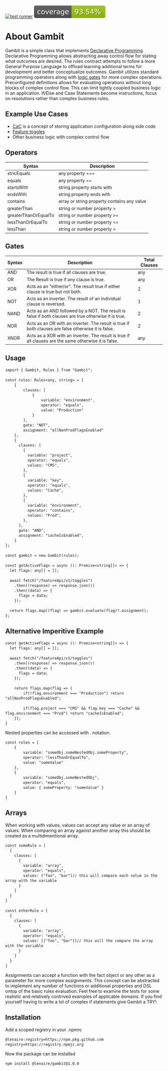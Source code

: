 [![test runner](https://github.com/lenaire/gambit/actions/workflows/test.yml/badge.svg)](https://github.com/lenaire/gambit/actions/workflows/test.yml) [![coverage report](https://github.com/lenaire/gambit/blob/gh-pages/badges.svg)](https://github.com/lenaire/gambit/actions/workflows/create-coverage-badges.yml)

# About Gambit
Gambit is a simple class that implements [Declarative Programming](https://en.wikipedia.org/wiki/Declarative_programming).  Declarative Programming allows abstracting away control flow for stating what outcomes are desired.  The rules contract attempts to follow a more General Purpose Language to offload learning additional terms for development and better conceptualize outcomes.  Gambit utilizes standard programming operators along with [logic gates](https://www.techtarget.com/whatis/definition/logic-gate-AND-OR-XOR-NOT-NAND-NOR-and-XNOR?vgnextfmt=print#xor) for more complex operations.  Preconfigured definitions allows for evaluating operations without long blocks of complex control flow.  This can limit tightly coupled business logic in an application.  If/Else and Case Statements become instructions, focus on resolutions rather than complex business rules.

## Example Use Cases
* [CaC](https://octopus.com/blog/config-as-code-what-is-it-how-is-it-beneficial#:~:text=Config%20as%20Code%20(CaC)%20separates,version%20control%20for%20your%20configuration.) is a concept of storing application configuration along side code
* [Feature toggles](https://medium.com/@wivvlenaire/javascript-a-use-case-for-declarative-programming-7c8092969438)
* Other business logic with complex control flow

## Operators
| Syntax | Description |
| ----------- | ----------- |
| stricEquals | any property === |
| equals | any property == |
| startsWith | string property starts with |
| endsWith | string property ends with |
| contains | array or string property contains any value |
| greaterThan | string or number property > |
| greaterThanOrEqualTo | string or number property >= |
| lessThanOrEqualTo | string or number property <= |
| lessThan | string or number property < |

## Gates
| Syntax | Description | Total Clauses |
| ----------- | ----------- | ----------- |
| AND | The result is true if all clauses are true. | any |
| OR | The Result is true if any clause is true. | any |
| XOR | Acts as an "either/or".  The result true if either clause is true but not both. | 2 |
| NOT | Acts as an inverter.  The result of an individual clause is reversed. | 1 |
| NAND | Acts as an AND followed by a NOT.  The result is false if both clauses are true otherwise it is true. | 2 |
| NOR | Acts as an OR with an inverter.  The result is true if both clauses are false otherwise it is false. | 2 |
| XNOR | Acts as a XOR with an inverter.  The result is true if all clauses are the same otherwise it is false. | any |


## Usage
```
import { Gambit, Rules } from "Gambit";

const rules: Rules<any, string> = [
    {
        clauses: [
            {
                variable: "environment",
                operator: "equals",
                value: "Production"
            }
        ],
        gate: "NOT",
        assignment: "allNonProdFlagsEnabled"
    },
    {
      clauses: [
        {
          variable: "project",
          operator: "equals",
          values: "CMS",
        },
        {
          variable: "key",
          operator: "equals",
          values: "Cache",
        },
        {
          variable: "environment",
          operator: "contains",
          values: "Prod",
        },
      ],
      gate: "AND",
      assignment: "cacheIsEnabled",
    }
];

const gambit = new Gambit(rules);

const getActiveFlags = async (): Promise<string[]> => {  
  let flags: any[] = [];

  await fetch("/featureApi/v1/toggles")
    .then((response) => response.json())
    .then((data) => {
      flags = data;
    });

  return flags.map((flag) => gambit.evaluate(flag)?.assignment);
};
```

## Alternative Imperitive Example
```
const getActiveFlags = async (): Promise<string[]> => {  
  let flags: any[] = [];

  await fetch("/featureApi/v1/toggles")
    .then((response) => response.json())
    .then((data) => {
      flags = data;
    });

    return flags.map(flag => {
        if(!flag.environment === "Production") return "allNonProdFlagsEnabled";

        if(flag.project === "CMS" && flag.key === "Cache" && flag.environment === "Prod") return "cacheIsEnabled";
    });
}
```

Nested properties can be accessed with . notation.
```
const rules = [
    {
        variable: "someObj.someNestedObj.someProperty",
        operator: "lessThanOrEqualTo",
        value: "someValue"
    },
    {
        variable: "someObj.someNestedObj",
        operator: "equals",
        value: { someProperty: "someValue" }
    }
]
```

## Arrays
When working with values, values can accept any value or an array of values.  When comparing an array against another array this should be created as a multidimentional array.

```
const someRule = [
  {
    clauses: [
      {
        variable: "array",
        operator: "equals",
        values: ["foo", "bar"]// this will compare each value in the array with the variable
      }
    ]
  }
]

const otherRule = [
  {
    clauses: [
      {
        variable: "array",
        operator: "equals",
        values: [["foo", "bar"]]// this will the compare the array with the variable
      }
    ]
  }
]
```

Assignments can accept a function with the fact object or any other as a parameter for more complex assignments.  This concept can be abstracted to implement any number of functions or additional properties and DSL ontop of the basic rules evaluation.  Feel free to examine the tests for some realistic and relatively contrived examples of applicable domains.  If you find yourself having to write a lot of complex if statements give Gambit a TRY!

## Installation
Add a scoped registry in your .npmrc
```
@lenaire:registry=https://npm.pkg.github.com
registry=https://registry.npmjs.org
```

Now the package can be installed
```
npm install @lenaire/gambit@1.0.0
```


